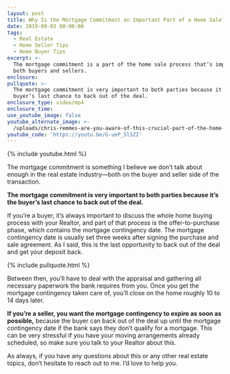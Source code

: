 ```yaml
---
layout: post
title: Why Is the Mortgage Commitment an Important Part of a Home Sale?
date: 2019-09-03 00:00:00
tags:
  - Real Estate
  - Home Seller Tips
  - Home Buyer Tips
excerpt: >-
  The mortgage commitment is a part of the home sale process that’s important to
  both buyers and sellers.
enclosure:
pullquote: >-
  The mortgage commitment is very important to both parties because it’s the
  buyer’s last chance to back out of the deal.
enclosure_type: video/mp4
enclosure_time:
use_youtube_image: false
youtube_alternate_image: >-
  /uploads/chris-remmes-are-you-aware-of-this-crucial-part-of-the-home-sale-youtube.jpg
youtube_code: 'https://youtu.be/G-ueP_5lSZI'
---
```


{% include youtube.html %}

The mortgage commitment is something I believe we don’t talk about enough in the real estate industry—both on the buyer and seller side of the transaction.&nbsp;

**The mortgage commitment is very important to both parties because it’s the buyer’s last chance to back out of the deal.&nbsp;**

If you’re a buyer, it’s always important to discuss the whole home buying process with your Realtor, and part of that process is the offer-to-purchase phase, which contains the mortgage contingency date. The mortgage contingency date is usually set three weeks after signing the purchase and sale agreement. As I said, this is the last opportunity to back out of the deal and get your deposit back.&nbsp;

{% include pullquote.html %}

Between then, you’ll have to deal with the appraisal and gathering all necessary paperwork the bank requires from you. Once you get the mortgage contingency taken care of, you’ll close on the home roughly 10 to 14 days later.&nbsp;

**If you’re a seller, you want the mortgage contingency to expire as soon as possible,** because the buyer can back out of the deal up until the mortgage contingency date if the bank says they don’t qualify for a mortgage. This can be very stressful if you have your moving arrangements already scheduled, so make sure you talk to your Realtor about this.&nbsp;

As always, if you have any questions about this or any other real estate topics, don’t hesitate to reach out to me. I’d love to help you.